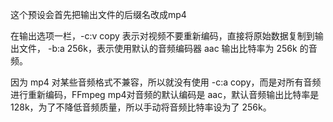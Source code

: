 这个预设会首先把输出文件的后缀名改成mp4

在输出选项一栏，-c:v copy 表示对视频不要重新编码，直接将原始数据复制到输出文件， -b:a 256k，表示使用默认的音频编码器 aac 输出比特率为 256k 的音频。

因为 mp4 对某些音频格式不兼容，所以就没有使用 -c:a copy，而是对所有音频进行重新编码，FFmpeg mp4对音频的默认编码是 aac，默认音频输出比特率是 128k，为了不降低音频质量，所以手动将音频比特率设为了 256k。
